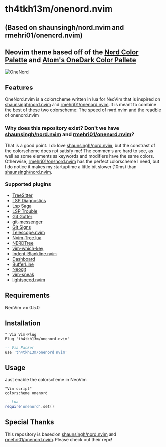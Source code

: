 # th4tkh13m/onenord.nvim 
## (Based on shaunsingh/nord.nvim and rmehri01/onenord.nvim)

## Neovim theme based off of the [Nord Color Palette](https://www.nordtheme.com/docs/colors-and-palettes) and [Atom's OneDark Color Pallete](https://github.com/atom/atom/tree/master/packages/one-dark-ui)

![OneNord](https://user-images.githubusercontent.com/29520244/140460591-0eddc8ae-0e50-4e7c-858c-9b063d435574.png)

## Features

OneNord.nvim is a colorscheme written in lua for NeoVim that is inspired on [shaunsingh/nord.nvim](https://github.com/shaunsingh/nord.nvim) and [rmehri01/onenord.nvim](https://github.com/rmehri01/onenord.nvim). It is meant to combine the best of these two colorscheme: The speed of nord.nvim and the readble of onenord.nvim


### Why does this repository exist? Don't we have [shaunsingh/nord.nvim](https://github.com/shaunsingh/nord.nvim) and [rmehri01/onenord.nvim](https://github.com/rmehri01/onenord.nvim)?

That is a good point. I do love [shaunsingh/nord.nvim](https://github.com/shaunsingh/nord.nvim), but the constrast of the colorscheme does not satisfy me! The comments are hard to see, as well as some elements as keywords and modifiers have the same colors. Otherwise, [rmehri01/onenord.nvim](https://github.com/rmehri01/onenord.nvim) has the perfect colorscheme I need, but I do notice it makes my startuptime a little bit slower (10ms) than [shaunsingh/nord.nvim](https://github.com/shaunsingh/nord.nvim).

### Supported plugins

- [TreeSitter](https://github.com/nvim-treesitter/nvim-treesitter)
- [LSP Diagnostics](https://neovim.io/doc/user/lsp.html)
- [Lsp Saga](https://github.com/glepnir/lspsaga.nvim)
- [LSP Trouble](https://github.com/folke/lsp-trouble.nvim)
- [Git Gutter](https://github.com/airblade/vim-gitgutter)
- [git-messenger](https://github.com/rhysd/git-messenger.vim)
- [Git Signs](https://github.com/lewis6991/gitsigns.nvim)
- [Telescope.nvim](https://github.com/nvim-telescope/telescope.nvim)
- [Nvim-Tree.lua](https://github.com/kyazdani42/nvim-tree.lua)
- [NERDTree](https://github.com/preservim/nerdtree)
- [vim-which-key](https://github.com/liuchengxu/vim-which-key)
- [Indent-Blankline.nvim](https://github.com/lukas-reineke/indent-blankline.nvim)
- [Dashboard](https://github.com/glepnir/dashboard-nvim)
- [BufferLine](https://github.com/akinsho/nvim-bufferline.lua)
- [Neogit](https://github.com/TimUntersberger/neogit)
- [vim-sneak](https://github.com/justinmk/vim-sneak)
- [lightspeed.nvim](https://github.com/ggandor/lightspeed.nvim)

## Requirements

NeoVim >= 0.5.0

## Installation

```vim
" Via Vim-Plug
Plug 'th4tkh13m/onenord.nvim'
```

```lua
-- Via Packer
use 'th4tkh13m/onenord.nvim'
```

## Usage

Just enable the colorscheme in NeoVim

```vim
"Vim script"
colorscheme onenord
```

```lua
-- Lua
require'onenord'.set()
```

## Special Thanks

This repository is based on [shaunsingh/nord.nvim](https://github.com/shaunsingh/nord.nvim) and [rmehri01/onenord.nvim](https://github.com/rmehri01/onenord.nvim). Please check out their repo!

